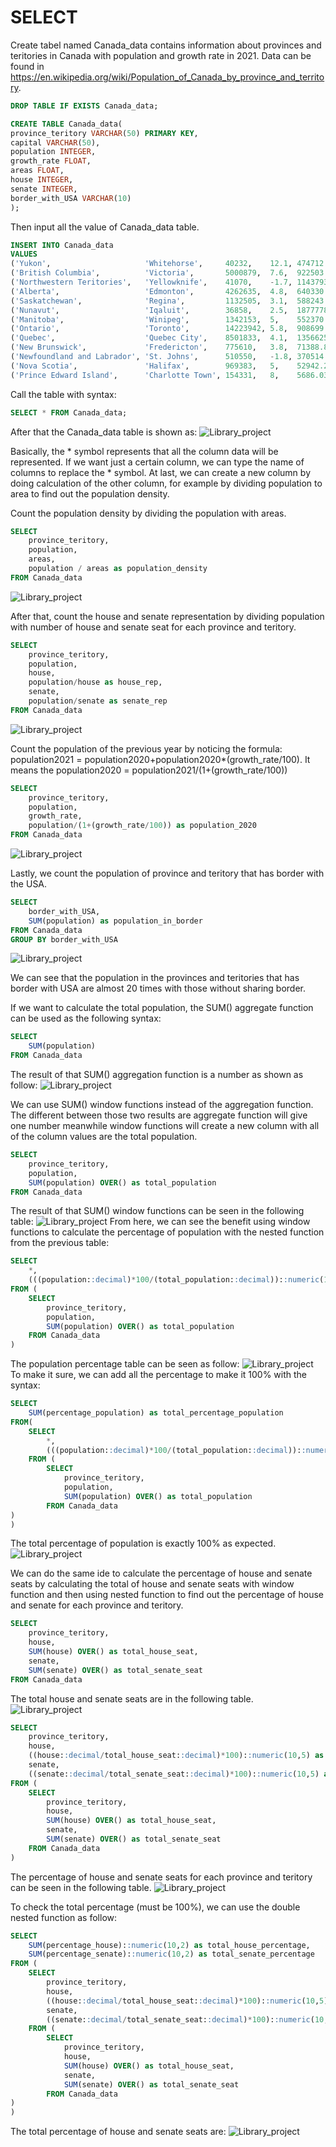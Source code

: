 # SELECT
Create tabel named Canada_data contains information about provinces and teritories in Canada with population and growth rate in 2021. Data can be found in https://en.wikipedia.org/wiki/Population_of_Canada_by_province_and_territory.

```sql
DROP TABLE IF EXISTS Canada_data;

CREATE TABLE Canada_data(
province_teritory VARCHAR(50) PRIMARY KEY,
capital VARCHAR(50),
population INTEGER,
growth_rate FLOAT,
areas FLOAT,
house INTEGER,
senate INTEGER,
border_with_USA VARCHAR(10)
);
```
Then input all the value of Canada_data table.
```sql
INSERT INTO Canada_data
VALUES 
('Yukon',                     'Whitehorse',     40232,    12.1, 474712.68,  1,   1,  'No'),
('British Columbia',          'Victoria',       5000879,  7.6,  922503.01,  43,  6,  'Yes'),
('Northwestern Teritories',   'Yellowknife',    41070,    -1.7, 1143793.86, 1,   1,  'No'),
('Alberta',                   'Edmonton',       4262635,  4.8,  640330.46,  37,  6,  'Yes'),
('Saskatchewan',              'Regina',         1132505,  3.1,  588243.54,  14,  6,  'Yes'),
('Nunavut',                   'Iqaluit',        36858,    2.5,  1877778.53, 1,   1,  'No'),
('Manitoba',                  'Winipeg',        1342153,  5,    552370.99,  14,  6,  'Yes'),
('Ontario',                   'Toronto',        14223942, 5.8,  908699.33,  122, 24, 'Yes'),
('Quebec',                    'Quebec City',    8501833,  4.1,  1356625.27, 78,  24, 'Yes'),
('New Brunswick',             'Fredericton',    775610,   3.8,  71388.81,   10,  10, 'Yes'),
('Newfoundland and Labrador', 'St. Johns',      510550,   -1.8, 370514.08,  7,   6,  'No'),
('Nova Scotia',               'Halifax',        969383,   5,    52942.27,   11,  10, 'No'),
('Prince Edward Island',      'Charlotte Town', 154331,   8,    5686.03,    4,   4,  'No');
```
Call the table with syntax:
```sql
SELECT * FROM Canada_data;
```
After that the Canada_data table is shown as:
![Library_project](https://github.com/imdwipayana/PostgreSQL/blob/main/Practice/SELECT/image/Canada_data.png)

Basically, the * symbol represents that all the column data will be represented. If we want just a certain column, we can type the name of columns to replace the * symbol. At last, we can create a new column by doing calculation of the other column, for example by dividing population to area to find out the population density.

Count the population density by dividing the population with areas.
```sql
SELECT
	province_teritory,
	population,
	areas,
	population / areas as population_density
FROM Canada_data
```
![Library_project](https://github.com/imdwipayana/PostgreSQL/blob/main/Practice/SELECT/image/population_density.png)

After that, count the house and senate representation by dividing population with number of house and senate seat for each province and teritory.
```sql
SELECT
	province_teritory,
	population,
	house,
	population/house as house_rep,
	senate,
	population/senate as senate_rep
FROM Canada_data
```
![Library_project](https://github.com/imdwipayana/PostgreSQL/blob/main/Practice/SELECT/image/house_senate_rep.png)

Count the population of the previous year by noticing the formula: population2021 = population2020+population2020*(growth_rate/100). It means the population2020 = population2021/(1+(growth_rate/100))
```sql
SELECT
	province_teritory,
	population,
	growth_rate,
	population/(1+(growth_rate/100)) as population_2020
FROM Canada_data
```
![Library_project](https://github.com/imdwipayana/PostgreSQL/blob/main/Practice/SELECT/image/population_2020.png)

Lastly, we count the population of province and teritory that has border with the USA.
```sql
SELECT
	border_with_USA,
	SUM(population) as population_in_border
FROM Canada_data
GROUP BY border_with_USA
```
![Library_project](https://github.com/imdwipayana/PostgreSQL/blob/main/Practice/SELECT/image/population_in_border.png)

We can see that the population in the provinces and teritories that has border with USA are almost 20 times with those without sharing border.

If we want to calculate the total population, the SUM() aggregate function can be used as the following syntax:
```sql
SELECT 
	SUM(population) 
FROM Canada_data
```
The result of that SUM() aggregation function is a number as shown as follow:
![Library_project](https://github.com/imdwipayana/PostgreSQL/blob/main/Practice/SELECT/image/sum_agg.png)

We can use SUM() window functions instead of the aggregation function. The different between those two results are aggregate function will give one number meanwhile window functions will create a new column with all of the column values are the total population.
```sql
SELECT 
	province_teritory,
	population,
	SUM(population) OVER() as total_population
FROM Canada_data
```
The result of that SUM() window functions can be seen in the following table:
![Library_project](https://github.com/imdwipayana/PostgreSQL/blob/main/Practice/SELECT/image/sum_window.png)
From here, we can see the benefit using window functions to calculate the percentage of population with the nested function from the previous table:
```sql
SELECT
	*,
	(((population::decimal)*100/(total_population::decimal))::numeric(10,5)) as percentage_population
FROM (
	SELECT 
		province_teritory,
		population,
		SUM(population) OVER() as total_population
	FROM Canada_data
)
```
The population percentage table can be seen as follow:
![Library_project](https://github.com/imdwipayana/PostgreSQL/blob/main/Practice/SELECT/image/percentage_population.png)
To make it sure, we can add all the percentage to make it 100% with the syntax:
```sql
SELECT
	SUM(percentage_population) as total_percentage_population
FROM(
	SELECT
		*,
		(((population::decimal)*100/(total_population::decimal))::numeric(10,5)) as percentage_population
	FROM (
		SELECT 
			province_teritory,
			population,
			SUM(population) OVER() as total_population
		FROM Canada_data
)
)
```
The total percentage of population is exactly 100% as expected.
![Library_project](https://github.com/imdwipayana/PostgreSQL/blob/main/Practice/SELECT/image/total_percentage_population.png)

We can do the same ide to calculate the percentage of house and senate seats by calculating the total of house and senate seats with window function and then using nested function to find out the percentage of house and senate for each province and teritory.
```sql
SELECT
	province_teritory,
	house,
	SUM(house) OVER() as total_house_seat,
	senate,
	SUM(senate) OVER() as total_senate_seat
FROM Canada_data
```
The total house and senate seats are in the following table.
![Library_project](https://github.com/imdwipayana/PostgreSQL/blob/main/Practice/SELECT/image/total_house_senate.png)

```sql
SELECT
	province_teritory,
	house,
	((house::decimal/total_house_seat::decimal)*100)::numeric(10,5) as percentage_house,
	senate,
	((senate::decimal/total_senate_seat::decimal)*100)::numeric(10,5) as percentage_senate
FROM (
	SELECT
		province_teritory,
		house,
		SUM(house) OVER() as total_house_seat,
		senate,
		SUM(senate) OVER() as total_senate_seat
	FROM Canada_data
)
```
The percentage of house and senate seats for each province and teritory can be seen in the following table.
![Library_project](https://github.com/imdwipayana/PostgreSQL/blob/main/Practice/SELECT/image/percentage_house_senate.png)

To check the total percentage (must be 100%), we can use the double nested function as follow:
```sql
SELECT
	SUM(percentage_house)::numeric(10,2) as total_house_percentage,
	SUM(percentage_senate)::numeric(10,2) as total_senate_percentage
FROM (
	SELECT
		province_teritory,
		house,
		((house::decimal/total_house_seat::decimal)*100)::numeric(10,5) as percentage_house,
		senate,
		((senate::decimal/total_senate_seat::decimal)*100)::numeric(10,5) as percentage_senate
	FROM (
		SELECT
			province_teritory,
			house,
			SUM(house) OVER() as total_house_seat,
			senate,
			SUM(senate) OVER() as total_senate_seat
		FROM Canada_data
)
)
```
The total percentage of house and senate seats are:
![Library_project](https://github.com/imdwipayana/PostgreSQL/blob/main/Practice/SELECT/image/house_senate_100.png)


